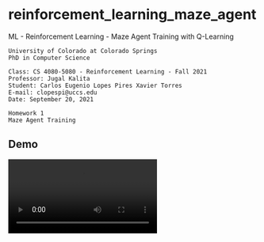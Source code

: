 # reinforcement_learning_maze_agent
ML - Reinforcement Learning - Maze Agent Training with Q-Learning

```
University of Colorado at Colorado Springs
PhD in Computer Science

Class: CS 4080-5080 - Reinforcement Learning - Fall 2021
Professor: Jugal Kalita
Student: Carlos Eugenio Lopes Pires Xavier Torres
E-mail: clopespi@uccs.edu
Date: September 20, 2021

Homework 1
Maze Agent Training
```

## Demo

![Demo](training_video.mp4)
